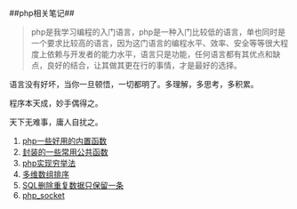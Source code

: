 ##php相关笔记##



> php是我学习编程的入门语言，php是一种入门比较低的语言，单也同时是一个要求比较高的语言，因为这门语言的编程水平、效率、安全等等很大程度上依赖与开发者的能力水平，语言只是功能，任何语言都有其优点和缺点，良好的结合，让其做其更在行的事情，才是最好的选择。

语言没有好坏，当你一旦顿悟，一切都明了。多理解，多思考，多积累。

程序本天成，妙手偶得之。

天下无难事，庸人自扰之。

1. [php一些好用的内置函数](function.md)
2. [封装的一些常用公共函数](public_function.md)
3. [php实现穷举法](qiongju.md)
4. [多维数组排序](asort.md)
5.  [SQL删除重复数据只保留一条](sql.md)
6.  [php_socket](php_socket.md)